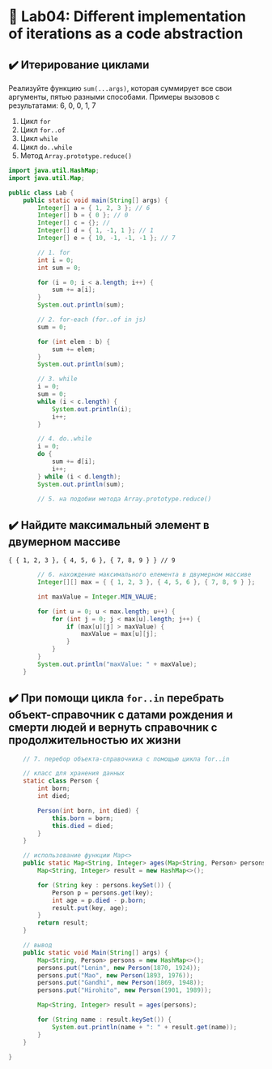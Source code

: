 # 👾 Lab04: Different implementation of iterations as a code abstraction
## ✔️ Итерирование циклами

Реализуйте функцию `sum(...args)`, которая суммирует все свои аргументы, пятью
разными способами. Примеры вызовов с результатами: 6, 0, 0, 1, 7

1. Цикл `for`
2. Цикл `for..of`
3. Цикл `while`
4. Цикл `do..while`
5. Метод `Array.prototype.reduce()`

```java
import java.util.HashMap;
import java.util.Map;

public class Lab {
    public static void main(String[] args) {
        Integer[] a = { 1, 2, 3 }; // 6
        Integer[] b = { 0 }; // 0
        Integer[] c = {}; // 
        Integer[] d = { 1, -1, 1 }; // 1
        Integer[] e = { 10, -1, -1, -1 }; // 7

        // 1. for
        int i = 0;
        int sum = 0;

        for (i = 0; i < a.length; i++) {
            sum += a[i];
        }
        System.out.println(sum);

        // 2. for-each (for..of in js)
        sum = 0;

        for (int elem : b) {
            sum += elem;
        }
        System.out.println(sum);

        // 3. while
        i = 0;
        sum = 0;
        while (i < c.length) {
            System.out.println(i);
            i++;
        }

        // 4. do..while
        i = 0;
        do {
            sum += d[i];
            i++;
        } while (i < d.length);
        System.out.println(sum);

        // 5. на подобии метода Array.prototype.reduce()
```
## ✔️ Найдите максимальный элемент в двумерном массиве
```
{ { 1, 2, 3 }, { 4, 5, 6 }, { 7, 8, 9 } } // 9
```

```java
        // 6. нахождение максимального елемента в двумерном массиве
        Integer[][] max = { { 1, 2, 3 }, { 4, 5, 6 }, { 7, 8, 9 } };

        int maxValue = Integer.MIN_VALUE;

        for (int u = 0; u < max.length; u++) {
            for (int j = 0; j < max[u].length; j++) {
                if (max[u][j] > maxValue) {
                    maxValue = max[u][j];
                }
            }
        }
        System.out.println("maxValue: " + maxValue);
    }
```
## ✔️ При помощи цикла `for..in` перебрать объект-справочник с датами рождения и смерти людей и вернуть справочник с продолжительностью их жизни
```java
    // 7. перебор объекта-справочника с помощью цикла for..in

    // класс для хранения данных
    static class Person {
        int born;
        int died;

        Person(int born, int died) {
            this.born = born;
            this.died = died;
        }
    }

    // использование функции Map<>
    public static Map<String, Integer> ages(Map<String, Person> persons) {
        Map<String, Integer> result = new HashMap<>();

        for (String key : persons.keySet()) {
            Person p = persons.get(key);
            int age = p.died - p.born;
            result.put(key, age);
        }
        return result;
    }

    // вывод
    public static void Main(String[] args) {
        Map<String, Person> persons = new HashMap<>();
        persons.put("Lenin", new Person(1870, 1924));
        persons.put("Mao", new Person(1893, 1976));
        persons.put("Gandhi", new Person(1869, 1948));
        persons.put("Hirohito", new Person(1901, 1989));

        Map<String, Integer> result = ages(persons);

        for (String name : result.keySet()) {
            System.out.println(name + ": " + result.get(name));
        }
    }

}
```
